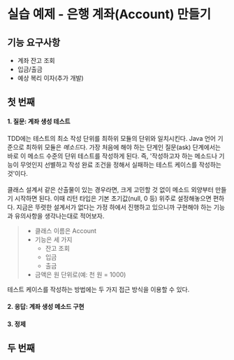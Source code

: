 실습 예제 - 은행 계좌(Account) 만들기
==============================

## 기능 요구사항
+ 계좌 잔고 조회
+ 입금/출금
+ 예상 복리 이자(추가 개발)

## 첫 번째 
#### 1. 질문: 계좌 생성 테스트
TDD에는 테스트의 최소 작성 단위를 최하위 모듈의 단위와 일치시킨다. Java 언어 기준으로 최하위 모듈은 *메소드*다. 가장 처음에 해야 하는 단계인 질문(ask) 단계에서는 바로 이 메소드 수준의 단위 테스트를 작성하게 된다. 즉, '작성하고자 하는 메소드나 기능이 무엇인지 선별하고 작성 완료 조건을 정해서 실패하는 테스트 케이스를 작성하는 것'이다.  
</br>
클래스 설계서 같은 산출물이 있는 경우라면, 크게 고민할 것 없이 메소드 외양부터 만들기 시작하면 된다. 이때 리턴 타입은 기본 초기값(null, 0 등) 위주로 설정해놓으면 편하다. 지금은 뚜렷한 설계서가 없다는 가정 하에서 진행하고 있으니까 구현해야 하는 기능과 유의사항을 생각나는대로 적어보자.  

> + 클래스 이름은 Account
> + 기능은 세 가지
> 	+ 잔고 조회
>	+ 입금
>	+ 출금
> + 금액은 원 단위로(예: 천 원 = 1000)  

테스트 케이스를 작성하는 방법에는 두 가지 접근 방식을 이용할 수 있다.



#### 2. 응답: 계좌 생성 메소드 구현

#### 3. 정제

## 두 번째